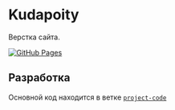 # Kudapoity
Верстка сайта.

[![GitHub Pages](https://img.shields.io/badge/-GitHub%20Pages-blue?style=flat-square)](https://Artynskij.github.io/Afisha/)

## Разработка

Основной код находится в ветке [`project-code`](https://github.com/Artynskij/Afisha/tree/dev)
